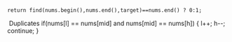 ​
```
return find(nums.begin(),nums.end(),target)==nums.end() ? 0:1;
```
​
Duplicates
if(nums[l] == nums[mid] and nums[mid] == nums[h])
{
l++; h--;
continue;
}